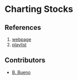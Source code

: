 # Charting Stocks

## References

1. [webpage](https://pythonprogramming.net/advanced-matplotlib-graphing-charting-tutorial/)
2. [playlist](https://www.youtube.com/watch?v=u6Xd3kRHhJI&list=PLQVvvaa0QuDcR-u9O8LyLR7URiKuW-XZq)

## Contributors

- [B. Bueno](https://github.com/bbueno25)